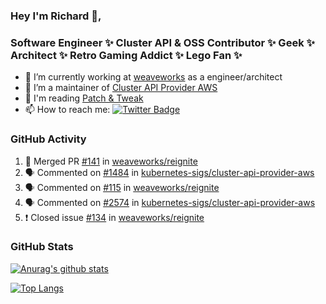 ### Hey I'm Richard 👋, 

<h3 align="left">Software Engineer ✨ Cluster API & OSS Contributor ✨ Geek ✨ Architect ✨ Retro Gaming Addict ✨ Lego Fan ✨</h3>

- 🔭 I’m currently working at [weaveworks](https://github.com/weaveworks) as a engineer/architect
- 👯 I’m a maintainer of [Cluster API Provider AWS](https://github.com/kubernetes-sigs/cluster-api-provider-aws)
- 💬 I'm reading [Patch & Tweak](https://bjooks.com/products/patch-tweak-exploring-modular-synthesis)
- 📫 How to reach me: [![Twitter Badge](https://img.shields.io/badge/-@fruit_case-00acee?style=flat&logo=Twitter&logoColor=white)](https://twitter.com/intent/follow?screen_name=fruit_case "Follow on Twitter")

### GitHub Activity 

<!--START_SECTION:activity-->
1. 🎉 Merged PR [#141](https://github.com/weaveworks/reignite/pull/141) in [weaveworks/reignite](https://github.com/weaveworks/reignite)
2. 🗣 Commented on [#1484](https://github.com/kubernetes-sigs/cluster-api-provider-aws/issues/1484) in [kubernetes-sigs/cluster-api-provider-aws](https://github.com/kubernetes-sigs/cluster-api-provider-aws)
3. 🗣 Commented on [#115](https://github.com/weaveworks/reignite/issues/115) in [weaveworks/reignite](https://github.com/weaveworks/reignite)
4. 🗣 Commented on [#2574](https://github.com/kubernetes-sigs/cluster-api-provider-aws/issues/2574) in [kubernetes-sigs/cluster-api-provider-aws](https://github.com/kubernetes-sigs/cluster-api-provider-aws)
5. ❗️ Closed issue [#134](https://github.com/weaveworks/reignite/issues/134) in [weaveworks/reignite](https://github.com/weaveworks/reignite)
<!--END_SECTION:activity-->

### GitHub Stats

[![Anurag's github stats](https://github-readme-stats.vercel.app/api?username=richardcase&count_private=true&show_icons=true)](https://github.com/anuraghazra/github-readme-stats)

[![Top Langs](https://github-readme-stats.vercel.app/api/top-langs/?username=richardcase&hide=html&layout=compact)](https://github.com/anuraghazra/github-readme-stats)
